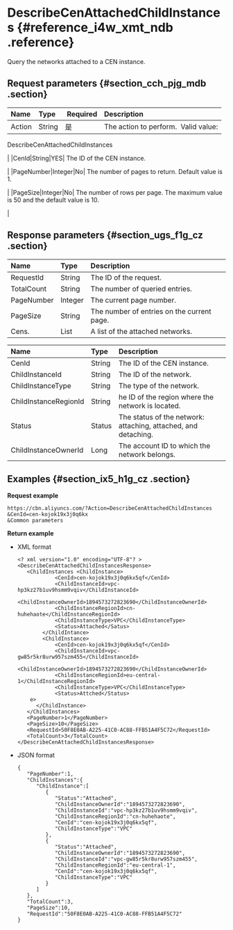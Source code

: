 # DescribeCenAttachedChildInstances {#reference_i4w_xmt_ndb .reference}

Query the networks attached to a CEN instance.

## Request parameters {#section_cch_pjg_mdb .section}

|Name|Type| Required|Description|
|:---|:---|:--------|:----------|
|Action|String|是| The action to perform.  Valid value:

 DescribeCenAttachedChildInstances

 |
|CenId|String|YES| The ID of the CEN instance.

 |
|PageNumber|Integer|No| The number of pages to return. Default value is 1.

 |
|PageSize|Integer|No| The number of rows per page. The maximum value is 50 and the default value is 10.

 |

## Response parameters {#section_ugs_f1g_cz .section}

|Name|Type|Description|
|:---|:---|:----------|
|RequestId|String|The ID of the request.|
|TotalCount|String|The number of queried entries.|
|PageNumber|Integer|The current page number.|
|PageSize|String|The number of entries on the current page.|
|Cens.|List|A list of the attached networks.|

|Name|Type|Description|
|:---|:---|:----------|
|CenId|String|The ID of the CEN instance.|
|ChildInstanceId|String|The ID of the network.|
|ChildInstanceType|String|The type of the network.|
|ChildInstanceRegionId|String|he ID of the region where the network is located.|
|Status|Status|The status of the network: attaching, attached, and detaching.|
|ChildInstanceOwnerId|Long|The account ID to which the network belongs.|

## Examples {#section_ix5_h1g_cz .section}

**Request example**

``` {#createVPCpub}
https://cbn.aliyuncs.com/?Action=DescribeCenAttachedChildInstances
&CenId=cen-kojok19x3j0q6kx
&Common parameters
```

**Return example**

-   XML format

    ```
    <? xml version="1.0" encoding="UTF-8"? >
    <DescribeCenAttachedChildInstancesResponse>
       <ChildInstances <ChildInstance>
                <CenId>cen-kojok19x3j0q6kx5qf</CenId>
                <ChildInstanceId>vpc-hp3kz27b1uv9hsmm9vqiv</ChildInstanceId>
                <ChildInstanceOwnerId>1894573272823690</ChildInstanceOwnerId>
                <ChildInstanceRegionId>cn-huhehaote</ChildInstanceRegionId>
                <ChildInstanceType>VPC</ChildInstanceType>
                <Status>Attached</Satus>
            </ChildIntance>
            <ChildInstance>
                <CenId>cen-kojok19x3j0q6kx5qf</CenId>
                <ChildInstanceId>vpc-gw85r5kr8urw957szm455</ChildInstanceId>
                <ChildInstanceOwnerId>1894573272823690</ChildInstanceOwnerId>
                <ChildInstanceRegionId>eu-central-1</ChildInstanceRegionId>
                <ChildInstanceType>VPC</ChildInstanceType>
                <Status>Attched</Status>
        e>
          </ChildInstance>
       </ChildInstances>
       <PageNumber>1</PageNumber>
       <PageSize>10</PageSize>
       <RequestId>50F8E0AB-A225-41C0-AC88-FFB51A4F5C72</RequestId>
       <TotalCount>3</TotalCount>
    </DescribeCenAttachedChildInstancesResponse>
    ```

-   JSON format

    ```
    {
       "PageNumber":1,
       "ChildInstances":{
          "ChildInstance":[
             {
                "Status":"Attached",
                "ChildInstanceOwnerId":"1894573272823690",
                "ChildInstanceId":"vpc-hp3kz27b1uv9hsmm9vqiv",
                "ChildInstanceRegionId":"cn-huhehaote",
                "CenId":"cen-kojok19x3j0q6kx5qf",
                "ChildInstanceType":"VPC"
             },
             {
                "Status":"Attached",
                "ChildInstanceOwnerId":"1894573272823690",
                "ChildInstanceId":"vpc-gw85r5kr8urw957szm455",
                "ChildInstanceRegionId":"eu-central-1",
                "CenId":"cen-kojok19x3j0q6kx5qf",
                "ChildInstanceType":"VPC"
             }
          ]
       },
       "TotalCount":3,
       "PageSize":10,
       "RequestId":"50F8E0AB-A225-41C0-AC88-FFB51A4F5C72"
    }
    ```


